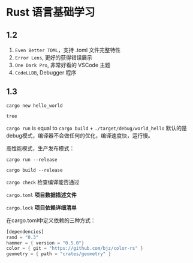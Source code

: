# Rust 语言基础学习

## 1.2

1. `Even Better TOML`，支持 .toml 文件完整特性
2. `Error Lens`, 更好的获得错误展示
3. `One Dark Pro`, 非常好看的 VSCode 主题
4. `CodeLLDB`, Debugger 程序

## 1.3

`cargo new hello_world`

`tree`

`cargo run` is equal to `cargo build` + `./target/debug/world_hello` 默认的是debug模式，编译器不会做任何的优化，编译速度快，运行慢。



高性能模式，生产发布模式：

`cargo run --release`

`cargo build --release`

`cargo check` 检查编译能否通过



`cargo.toml` **项目数据描述文件**

`cargo.lock` **项目依赖详细清单**



在cargo.toml中定义依赖的三种方式：

```rust
[dependencies]
rand = "0.3"
hammer = { version = "0.5.0"}
color = { git = "https://github.com/bjz/color-rs" }
geometry = { path = "crates/geometry" }

```

